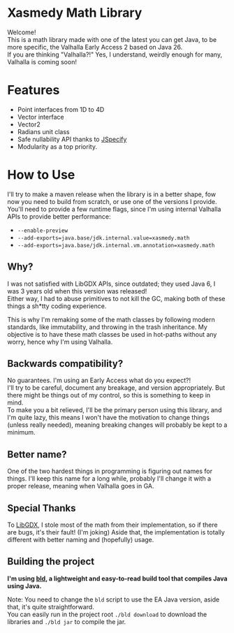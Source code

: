 # Xasmedy Math Library
Welcome!\
This is a math library made with one of the latest you can get Java, to be more specific, the Valhalla Early Access 2 based on Java 26.\
If you are thinking "Valhalla?!" Yes, I understand, weirdly enough for many, Valhalla is coming soon!

# Features
- Point interfaces from 1D to 4D
- Vector interface
- Vector2
- Radians unit class
- Safe nullability API thanks to [JSpecify](https://jspecify.dev/)
- Modularity as a top priority.

# How to Use
I'll try to make a maven release when the library is in a better shape, fow now you need to build from scratch, or use one of the versions I provide.\
You'll need to provide a few runtime flags, since I'm using internal Valhalla APIs to provide better performance:
- `--enable-preview`
- `--add-exports=java.base/jdk.internal.value=xasmedy.math`
- `--add-exports=java.base/jdk.internal.vm.annotation=xasmedy.math`

## Why?
I was not satisfied with LibGDX APIs, since outdated; they used Java 6, I was 3 years old when this version was released!\
Either way, I had to abuse primitives to not kill the GC, making both of these things a sh*tty coding experience.

This is why I'm remaking some of the math classes by following modern standards, like immutability, and throwing in the trash inheritance. My objective is to have these math classes be used in hot-paths without any worry, hence why I'm using Valhalla.

## Backwards compatibility?
No guarantees. I'm using an Early Access what do you expect?!\
I'll try to be careful, document any breakage, and version appropriately.
But there might be things out of my control, so this is something to keep in mind.\
To make you a bit relieved, I'll be the primary person using this library, and I'm quite lazy, this means I won't have the motivation to change things (unless really needed), meaning breaking changes will probably be kept to a minimum.

## Better name?
One of the two hardest things in programming is figuring out names for things.
I'll keep this name for a long while, probably I'll change it with a proper release, meaning when Valhalla goes in GA.

## Special Thanks
To [LibGDX](https://libgdx.com/), I stole most of the math from their implementation, so if there are bugs, it's their fault! (I'm joking)
Aside that, the implementation is totally different with better naming and (hopefully) usage.

## Building the project
**I'm using [bld](https://rife2.com/bld), a lightweight and easy-to-read build tool that compiles Java using Java.**

Note: You need to change the `bld` script to use the EA Java version, aside that, it's quite straightforward.\
You can easily run in the project root `./bld download` to download the libraries and `./bld jar` to compile the jar.
